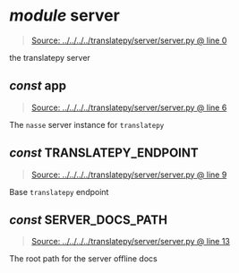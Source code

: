 # *module* **server**

> [Source: ../../../../translatepy/server/server.py @ line 0](../../../../translatepy/server/server.py#L0)

the translatepy server

## *const* **app**

> [Source: ../../../../translatepy/server/server.py @ line 6](../../../../translatepy/server/server.py#L6)

The `nasse` server instance for `translatepy`

## *const* **TRANSLATEPY_ENDPOINT**

> [Source: ../../../../translatepy/server/server.py @ line 9](../../../../translatepy/server/server.py#L9)

Base `translatepy` endpoint

## *const* **SERVER_DOCS_PATH**

> [Source: ../../../../translatepy/server/server.py @ line 13](../../../../translatepy/server/server.py#L13)

The root path for the server offline docs
